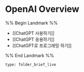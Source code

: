 # OpenAI Overview

%% Begin Landmark %%
- [[ChatGPT 사용하기]]
- [[ChatGPT 응용하기]]
- [[ChatGPT로 프로그래밍 하기]]

%% End Landmark %%


```ccard
type: folder_brief_live
```

